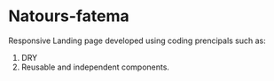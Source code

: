 # Natours-fatema
Responsive Landing page developed using coding prencipals such as:
1) DRY
2) Reusable and independent components.
